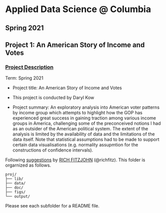 # Applied Data Science @ Columbia
## Spring 2021
## Project 1: An American Story of Income and Votes

### [Project Description](doc/)
Term: Spring 2021

+ Project title: An American Story of Income and Votes
+ This project is conducted by Daryl Kow

+ Project summary: An exploratory analysis into American voter patterns by income group which attempts to highlight how the GOP has experienced great success in gaining traction among various income groups in America, challenging some of the preconceived notions I had as an outsider of the American political system. The extent of the analysis is limited by the availability of data and the limitations of the data itself. Note that statistical assumptions had to be made to support certain data visualisations (e.g. normality assupmtion for the constructions of confidence intervals). 

Following [suggestions](http://nicercode.github.io/blog/2013-04-05-projects/) by [RICH FITZJOHN](http://nicercode.github.io/about/#Team) (@richfitz). This folder is orgarnized as follows.

```
proj/
├── lib/
├── data/
├── doc/
├── figs/
└── output/
```

Please see each subfolder for a README file.
